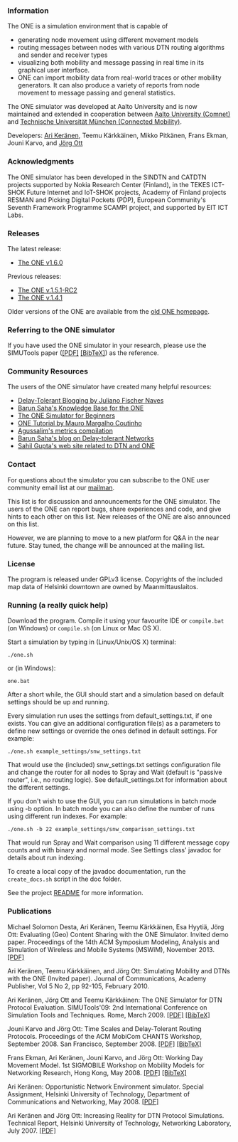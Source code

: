 ### Information

The ONE is a simulation environment that is capable of

* generating node movement using different movement models
* routing messages between nodes with various DTN routing algorithms and sender and receiver types
* visualizing both mobility and message passing in real time in its graphical user interface.
* ONE can import mobility data from real-world traces or other mobility generators. It can also produce a variety of reports from node movement to message passing and general statistics.

The ONE simulator was developed at Aalto University and is now maintained and extended in cooperation between [Aalto University (Comnet)](http://comnet.aalto.fi/en/) and [Technische Universität München (Connected Mobility)](http://www.cm.in.tum.de/index.php?id=5).

Developers: [Ari Keränen](https://twitter.com/ari_kk), Teemu Kärkkäinen, Mikko Pitkänen, Frans Ekman, Jouni Karvo, and [Jörg Ott](https://www.cm.in.tum.de/index.php?id=16) 

### Acknowledgments

The ONE simulator has been developed in the SINDTN and CATDTN projects supported by Nokia Research Center (Finland), in the TEKES ICT-SHOK Future Internet and IoT-SHOK projects, Academy of Finland projects RESMAN and Picking Digital Pockets (PDP), European Community's Seventh Framework Programme SCAMPI project, and supported by EIT ICT Labs.


### Releases

The latest release:
* [The ONE v1.6.0](https://github.com/akeranen/the-one/tree/v1.6.0)

Previous releases:
* [The ONE v.1.5.1-RC2](https://www.netlab.tkk.fi/tutkimus/dtn/theone/down/one_1.5.1-RC2.zip)
* [The ONE v.1.4.1](https://www.netlab.tkk.fi/tutkimus/dtn/theone/down/one_1.4.1.zip)

Older versions of the ONE are available from the [old ONE homepage](https://www.netlab.tkk.fi/tutkimus/dtn/theone/).

### Referring to the ONE simulator

If you have used the ONE simulator in your research, please use the SIMUTools paper ([[PDF]](https://www.netlab.tkk.fi/tutkimus/dtn/theone/pub/the_one_simutools.pdf) [[BibTeX]](https://www.netlab.tkk.fi/tutkimus/dtn/theone/pub/theone_bib.txt)) as the reference.


### Community Resources

The users of the ONE simulator have created many helpful resources:

* [Delay-Tolerant Blogging by Juliano Fischer Naves](http://www.delaytolerantnetworks.com/)
* [Barun Saha's Knowledge Base for the ONE](https://theonekb-barunsaha.rhcloud.com/)
* [The ONE Simulator for Beginners](http://one-simuator-for-beginners.blogspot.in/2013/08/one-simulator-introduction.html)
* [ONE Tutorial by Mauro Margalho Coutinho](http://www.margalho.pro.br/subsites/theone.html)
* [Agussalim's metrics compilation](http://agoes.web.id/metric-description-from-simulator/)
* [Barun Saha's blog on Delay-tolerant Networks](http://delay-tolerant-networks.blogspot.com.br/)
* [Sahil Gupta's web site related to DTN and ONE](https://sites.google.com/site/sahilgupta221231/file-cabinet)


### Contact

For questions about the simulator you can subscribe to the ONE user community email list at our [mailman](https://www.netlab.tkk.fi/mailman/listinfo/theone).

This list is for discussion and announcements for the ONE simulator. The users of the ONE can report bugs, share experiences and code, and give hints to each other on this list. New releases of the ONE are also announced on this list.

However, we are planning to move to a new platform for Q&A in the near future. Stay tuned, the change will be announced at the mailing list.


### License

The program is released under GPLv3 license. Copyrights of the included map data of Helsinki downtown are owned by Maanmittauslaitos.


### Running (a really quick help)

Download the program. Compile it using your favourite IDE or `compile.bat` (on Windows) or `compile.sh` (on Linux or Mac OS X).

Start a simulation by typing in (Linux/Unix/OS X) terminal:

    ./one.sh

or (in Windows):

    one.bat

After a short while, the GUI should start and a simulation based on default settings should be up and running.

Every simulation run uses the settings from default_settings.txt, if one exists. You can give an additional configuration file(s) as a parameters to define new settings or override the ones defined in default settings. For example:

    ./one.sh example_settings/snw_settings.txt

That would use the (included) snw_settings.txt settings configuration file and change the router for all nodes to Spray and Wait (default is "passive router", i.e., no routing logic). See default_settings.txt for information about the different settings.

If you don't wish to use the GUI, you can run simulations in batch mode using -b option. In batch mode you can also define the number of runs using different run indexes. For example:

    ./one.sh -b 22 example_settings/snw_comparison_settings.txt 

That would run Spray and Wait comparison using 11 different message copy counts and with binary and normal mode. See Settings class' javadoc for details about run indexing.

To create a local copy of the javadoc documentation, run the `create_docs.sh` script in the doc folder.

See the project [README](https://github.com/akeranen/the-one/wiki/README) for more information.


### Publications

Michael Solomon Desta, Ari Keränen, Teemu Kärkkäinen, Esa Hyytiä, Jörg Ott: Evaluating (Geo) Content Sharing with the ONE Simulator. Invited demo paper. Proceedings of the 14th ACM Symposium Modeling, Analysis and Simulation of Wireless and Mobile Systems (MSWiM), November 2013. [[PDF]](http://www.netlab.tkk.fi/~jo/papers/2013-11-mswim-one-15.pdf)

Ari Keränen, Teemu Kärkkäinen, and Jörg Ott: Simulating Mobility and DTNs with the ONE (Invited paper). Journal of Communications, Academy Publisher, Vol 5 No 2, pp 92-105, February 2010. 

Ari Keränen, Jörg Ott and Teemu Kärkkäinen: The ONE Simulator for DTN Protocol Evaluation. SIMUTools'09: 2nd International Conference on Simulation Tools and Techniques. Rome, March 2009. [[PDF]](https://www.netlab.tkk.fi/tutkimus/dtn/theone/pub/the_one_simutools.pdf) [[BibTeX]](https://www.netlab.tkk.fi/tutkimus/dtn/theone/pub/theone_bib.txt)

Jouni Karvo and Jörg Ott: Time Scales and Delay-Tolerant Routing Protocols. Proceedings of the ACM MobiCom CHANTS Workshop, September 2008. San Francisco, September 2008. [[PDF]](http://www.netlab.hut.fi/~jo/papers/2008-09-chants-timescales.pdf) [[BibTeX]](https://www.netlab.tkk.fi/tutkimus/dtn/theone/pub/timescales_bib.txt)

Frans Ekman, Ari Keränen, Jouni Karvo, and Jörg Ott: Working Day Movement Model. 1st SIGMOBILE Workshop on Mobility Models for Networking Research, Hong Kong, May 2008. [[PDF]](http://www.netlab.hut.fi/tutkimus/distance/papers/2008-mobmod-working-day-model.pdf) [[BibTeX]](https://www.netlab.tkk.fi/tutkimus/dtn/theone/pub/wdm_bib.txt)

Ari Keränen: Opportunistic Network Environment simulator. Special Assignment, Helsinki University of Technology, Department of Communications and Networking, May 2008. [[PDF]](https://www.netlab.tkk.fi/tutkimus/dtn/theone/pub/the_one.pdf)

Ari Keränen and Jörg Ott: Increasing Reality for DTN Protocol Simulations. Technical Report, Helsinki University of Technology, Networking Laboratory, July 2007. [[PDF]](http://www.netlab.tkk.fi/~jo/papers/2007-ONE-DTN-mobility-simulator.pdf) 